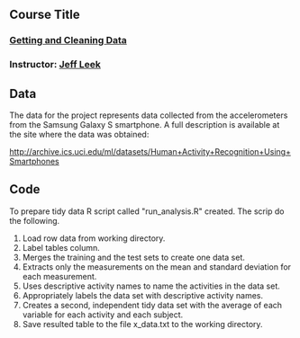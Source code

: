 ## Course Title
### [Getting and Cleaning Data](https://www.coursera.org/#course/getdata) 

### Instructor: [Jeff Leek](http://biostat.jhsph.edu/~jleek/) 

## Data
The  data for the project represents data collected from the accelerometers from the Samsung Galaxy S smartphone. A full description is available at the site where the data was obtained:

http://archive.ics.uci.edu/ml/datasets/Human+Activity+Recognition+Using+Smartphones

## Code
To prepare tidy data R script called "run_analysis.R" created. 
The scrip do the following.

1. Load row data from working directory.
2. Label tables column.
3. Merges the training and the test sets to create one data set.
4. Extracts only the measurements on the mean and standard deviation for each measurement. 
5. Uses descriptive activity names to name the activities in the data set.
6. Appropriately labels the data set with descriptive activity names. 
7. Creates a second, independent tidy data set with the average of each variable for each activity and each subject.
8. Save resulted table to the file x_data.txt to the working directory.

